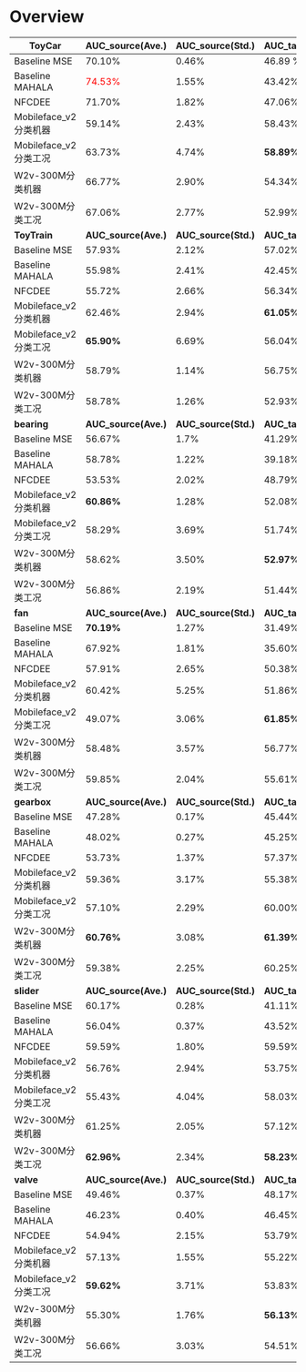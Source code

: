 # Overview
| ToyCar      | AUC_source(Ave.) | AUC_source(Std.) | AUC_target(Ave.) | AUC_target(Std.) | pAUC(Ave.) | pAUC(Std.) |
| ----------- | ----------- | ----------- | ----------- | ----------- | ----------- | ----------- |
| Baseline MSE      | 70.10%       | 0.46%| 46.89 % | 2.67 %| 52.47 %| 1.28 %|
| Baseline MAHALA   |<font color=Red>74.53%</font>| 1.55%| 43.42%| 2.53%| 49.18%| 0.49%|
|NFCDEE| 71.70% |1.82%| 47.06% |4.65%|51.99%|2.13%|
|Mobileface_v2分类机器| 59.14% |2.43%|58.43% | 2.31%|53.05%|2.40%|
|Mobileface_v2分类工况| 63.73%|4.74% |__58.89%__ | 3.09%| 52.35%|1.06% |
|W2v-300M分类机器| 66.77%|2.90% |54.34% | 3.64%| 53.11%|1.53% |
|W2v-300M分类工况| 67.06%|2.77% |52.99% | 2.26%| 52.03%|1.91% |
| __ToyTrain__      | __AUC_source(Ave.)__ | __AUC_source(Std.)__ | __AUC_target(Ave.)__ | __AUC_target(Std.)__ | __pAUC(Ave.)__ | __pAUC(Std.)__ |
|Baseline MSE| 57.93%| 2.12%|57.02%|0.79%|48.57%|0.32%|
|Baseline MAHALA|55.98%|2.41%|42.45%|1.06%|48.13%|0.17%|
|NFCDEE|55.72%|2.66%|56.34%|2.56%|51.11%|0.69%|
|Mobileface_v2分类机器|62.46%|2.94%|__61.05%__|3.47%|53.63%|2.59%|
|Mobileface_v2分类工况|__65.90%__|6.69%|56.04%|6.80%|51.86%|1.56%|
|W2v-300M分类机器| 58.79%|1.14% |56.75% | 2.26%| 50.74%|0.98% |
|W2v-300M分类工况| 58.78%|1.26% |52.93% | 2.08%| 50.33%|0.53% |
| __bearing__      | __AUC_source(Ave.)__ | __AUC_source(Std.)__ | __AUC_target(Ave.)__ | __AUC_target(Std.)__ | __pAUC(Ave.)__ | __pAUC(Std.)__ |
|Baseline MSE| 56.67%| 1.7%|41.29%|1.18%|49.88%|0.06%|
|Baseline MAHALA|58.78%|1.22%|39.18%|0.82%|50.07%|0.09%|
|NFCDEE|53.53%|2.02%|48.79%|2.22%|50.67%|0.84%|
|Mobileface_v2分类机器|__60.86%__|1.28%|52.08%|3.40%|52.32%|0.43%|
|Mobileface_v2分类工况|58.29%|3.69%|51.74%|2.83%|52.55%|0.77%|
|W2v-300M分类机器| 58.62%|3.50% |__52.97%__ | 1.85%| 49.96%|0.61%|
|W2v-300M分类工况| 56.86%|2.19% |51.44% | 2.42%| 50.16%|1.18% |
| __fan__      | __AUC_source(Ave.)__ | __AUC_source(Std.)__ | __AUC_target(Ave.)__ | __AUC_target(Std.)__ | __pAUC(Ave.)__ | __pAUC(Std.)__ |
|Baseline MSE| __70.19%__| 1.27%|31.49%|2.08%|50.23%|0.22%|
|Baseline MAHALA|67.92%|1.81%|35.60%|2.47%|50.32%|0.19%|
|NFCDEE|57.91%|2.65%|50.38%|2.47%|50.72%|0.19%|
|Mobileface_v2分类机器|60.42%|5.25%|51.86%|5.18%|51.67%|1.41%|
|Mobileface_v2分类工况|49.07%|3.06%|__61.85%__|2.12%|51.13%|0.94%|
|W2v-300M分类机器| 58.48%|3.57% |56.77% | 2.40%| 53.01%|1.54%|
|W2v-300M分类工况| 59.85%|2.04% |55.61% | 2.36%| 53.09%|0.64% |
| __gearbox__      | __AUC_source(Ave.)__ | __AUC_source(Std.)__ | __AUC_target(Ave.)__ | __AUC_target(Std.)__ | __pAUC(Ave.)__ | __pAUC(Std.)__ |
|Baseline MSE| 47.28%| 0.17%|45.44%|0.34%|49.09%|0.28%|
|Baseline MAHALA|48.02%|0.27%|45.25%|0.31%|50.22%|0.29%|
|NFCDEE|53.73%|1.37%|57.37%|2.03%|51.98%|1.02%|
|Mobileface_v2分类机器|59.36%|3.17%|55.38%|3.16%|53.19%|1.70%|
|Mobileface_v2分类工况|57.10%|2.29%|60.00%|5.74%|52.12%|1.19%|
|W2v-300M分类机器| __60.76%__|3.08% |__61.39%__ | 3.21%| 55.07%|1.49%|
|W2v-300M分类工况| 59.38%|2.25% |60.25% | 1.82%| 54.60%|2.17% |
| __slider__      | __AUC_source(Ave.)__ | __AUC_source(Std.)__ | __AUC_target(Ave.)__ | __AUC_target(Std.)__ | __pAUC(Ave.)__ | __pAUC(Std.)__ |
|Baseline MSE| 60.17%| 0.28%|41.11%|0.41%|49.98%|0.17%|
|Baseline MAHALA|56.04%|0.37%|43.52%|0.44%|48.51%|0.17%|
|NFCDEE|59.59%|1.80%|59.59%|2.86%|54.39%|0.47%|
|Mobileface_v2分类机器|56.76%|2.94%|53.75%|2.06%|52.20%|0.82%|
|Mobileface_v2分类工况|55.43%|4.04%|58.03% |2.28%|51.14%|0.54%|
|W2v-300M分类机器| 61.25%|2.05% |57.12% | 1.98%| 51.68%|1.08%|
|W2v-300M分类工况| __62.96%__|2.34% |__58.23%__ | 2.19%| 52.87%|1.15% |
| __valve__      | __AUC_source(Ave.)__ | __AUC_source(Std.)__ | __AUC_target(Ave.)__ | __AUC_target(Std.)__ | __pAUC(Ave.)__ | __pAUC(Std.)__ |
|Baseline MSE| 49.46%| 0.37%|48.17%|0.61%|49.14%|0.08%|
|Baseline MAHALA|46.23%|0.40%|46.45%|0.39%|49.46%|0.18%|
|NFCDEE|54.94%|2.15%|53.79%|1.93%|50.45%|0.66%|
|Mobileface_v2分类机器|57.13%|1.55%|55.22%|1.48%|51.15%|1.18%|
|Mobileface_v2分类工况|__59.62%__|3.71%|53.83%|2.65%|52.25%|0.99%|
|W2v-300M分类机器| 55.30%|1.76% |__56.13%__ | 1.03%| 52.24%|1.00%|
|W2v-300M分类工况|56.66%|3.03% |54.51% | 2.67%| 50.85%|0.68% |
